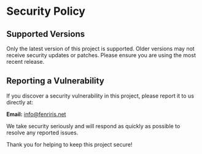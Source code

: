 # Security Policy

## Supported Versions

Only the latest version of this project is supported. Older versions may not receive security updates or patches. Please ensure you are using the most recent release.

## Reporting a Vulnerability

If you discover a security vulnerability in this project, please report it to us directly at:

**Email:** [info@fenriris.net](mailto:info@fenriris.net)

We take security seriously and will respond as quickly as possible to resolve any reported issues.

Thank you for helping to keep this project secure!
